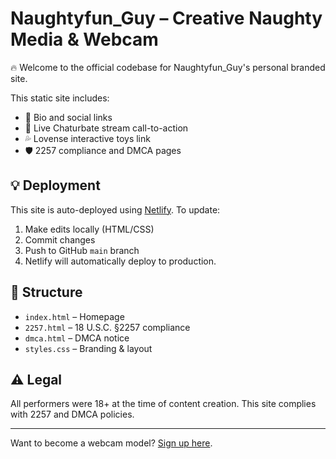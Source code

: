 # Naughtyfun_Guy – Creative Naughty Media & Webcam

🔥 Welcome to the official codebase for Naughtyfun_Guy's personal branded site.

This static site includes:

- 💬 Bio and social links
- 🎥 Live Chaturbate stream call-to-action
- 💦 Lovense interactive toys link
- 🛡️ 2257 compliance and DMCA pages

## 💡 Deployment

This site is auto-deployed using [Netlify](https://netlify.com). 
To update:

1. Make edits locally (HTML/CSS)
2. Commit changes
3. Push to GitHub `main` branch
4. Netlify will automatically deploy to production.

## 📂 Structure

- `index.html` – Homepage
- `2257.html` – 18 U.S.C. §2257 compliance
- `dmca.html` – DMCA notice
- `styles.css` – Branding & layout

## ⚠️ Legal

All performers were 18+ at the time of content creation. This site complies with 2257 and DMCA policies.

---

Want to become a webcam model? [Sign up here](https://chaturbate.com/in/?tour=NwNd&campaign=vnFUI&track=default).
